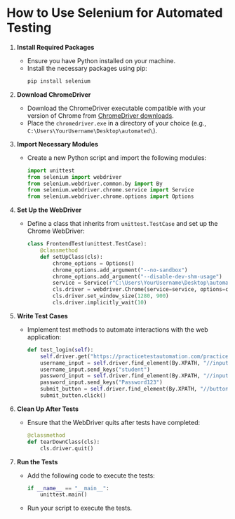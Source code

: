 
# How to Use Selenium for Automated Testing

1. **Install Required Packages**
   - Ensure you have Python installed on your machine.
   - Install the necessary packages using pip:
     ```bash
     pip install selenium
     ```

2. **Download ChromeDriver**
   - Download the ChromeDriver executable compatible with your version of Chrome from [ChromeDriver downloads](https://sites.google.com/chromium.org/driver/).
   - Place the `chromedriver.exe` in a directory of your choice (e.g., `C:\Users\YourUsername\Desktop\automated\`).

3. **Import Necessary Modules**
   - Create a new Python script and import the following modules:
     ```python
     import unittest
     from selenium import webdriver
     from selenium.webdriver.common.by import By
     from selenium.webdriver.chrome.service import Service
     from selenium.webdriver.chrome.options import Options
     ```

4. **Set Up the WebDriver**
   - Define a class that inherits from `unittest.TestCase` and set up the Chrome WebDriver:
     ```python
     class FrontendTest(unittest.TestCase):
         @classmethod
         def setUpClass(cls):
             chrome_options = Options()
             chrome_options.add_argument("--no-sandbox")
             chrome_options.add_argument("--disable-dev-shm-usage")
             service = Service(r"C:\Users\YourUsername\Desktop\automated\chromedriver.exe")
             cls.driver = webdriver.Chrome(service=service, options=chrome_options)
             cls.driver.set_window_size(1280, 900)
             cls.driver.implicitly_wait(10)
     ```

5. **Write Test Cases**
   - Implement test methods to automate interactions with the web application:
     ```python
     def test_login(self):
         self.driver.get("https://practicetestautomation.com/practice-test-login/")
         username_input = self.driver.find_element(By.XPATH, "//input[@id='username']")
         username_input.send_keys("student")
         password_input = self.driver.find_element(By.XPATH, "//input[@id='password']")
         password_input.send_keys("Password123")
         submit_button = self.driver.find_element(By.XPATH, "//button[@id='submit']")
         submit_button.click()
     ```

6. **Clean Up After Tests**
   - Ensure that the WebDriver quits after tests have completed:
     ```python
     @classmethod
     def tearDownClass(cls):
         cls.driver.quit()
     ```

7. **Run the Tests**
   - Add the following code to execute the tests:
     ```python
     if __name__ == "__main__":
         unittest.main()
     ```
   - Run your script to execute the tests.
